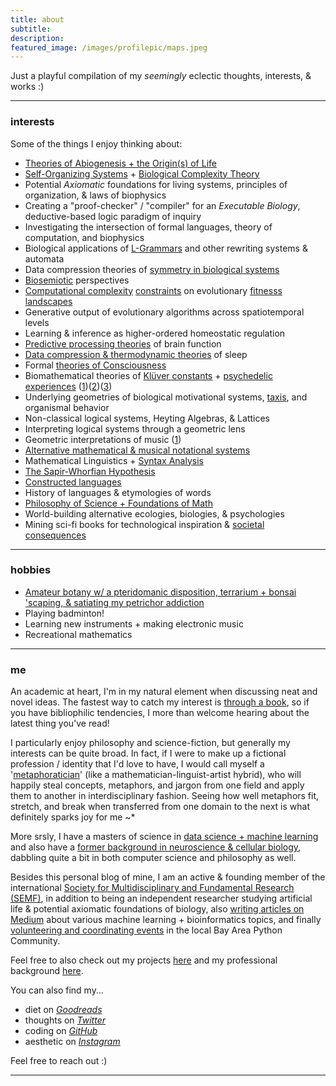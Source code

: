```yaml
---
title: about
subtitle: 
description: 
featured_image: /images/profilepic/maps.jpeg
---
```


Just a playful compilation of my *seemingly* eclectic thoughts, interests, & works :)  

---

### interests

Some of the things I enjoy thinking about:

* [Theories of Abiogenesis + the Origin(s) of Life](https://mundyreimer.github.io/blog/thermodynamics-agency-livingsystems) 
* [Self-Organizing Systems](https://mundyreimer.github.io/blog/free-energy-principle) + [Biological Complexity Theory](https://mundyreimer.github.io/blog/organisms-as-information)
* Potential *Axiomatic* foundations for living systems, principles of organization, & laws of biophysics
* Creating a "proof-checker" / "compiler" for an *Executable Biology*, deductive-based logic paradigm of inquiry
* Investigating the intersection of formal languages, theory of computation, and biophysics
* Biological applications of [L-Grammars](https://mundyreimer.github.io/blog/lindenmayer-grammars-0) and other rewriting systems & automata
* Data compression theories of [symmetry in biological systems](https://mundyreimer.github.io/blog/hyperbolic-geometry-mental-space)
* [Biosemiotic](https://mundyreimer.github.io/blog/organisms-as-information) perspectives
* [Computational complexity](https://www.genetics.org/content/212/1/245) [constraints](https://egtheory.wordpress.com/2019/06/01/algorithmic-biology/) on evolutionary [fitnesss landscapes](https://twitter.com/kaznatcheev/status/1102973539634892800)
* Generative output of evolutionary algorithms across spatiotemporal levels
* Learning & inference as higher-ordered homeostatic regulation
* [Predictive processing theories](https://mundyreimer.github.io/blog/free-energy-principle) of brain function
* [Data compression & thermodynamic theories](https://mundyreimer.github.io/blog/thermodynamics-agency-livingsystems) of sleep 
* Formal [theories of Consciousness](https://mundyreimer.github.io/blog/thermodynamics-agency-livingsystems)
* Biomathematical theories of [Klüver constants](https://en.wikipedia.org/wiki/Form_constant) + [psychedelic experiences](https://qualiacomputing.com/2020/07/23/self-locatingly-uncertain-psilocybin-trip-report-by-an-anonymous-reader/) ([1](https://www.math.uh.edu/~dynamics/reprints/papers/nc.pdf))([2](https://www.quantamagazine.org/a-math-theory-for-why-people-hallucinate-20180730/))([3](https://qualiacomputing.com/2016/12/12/the-hyperbolic-geometry-of-dmt-experiences/))
* Underlying geometries of biological motivational systems, [taxis](https://en.wikipedia.org/wiki/Taxis), and organismal behavior
* Non-classical logical systems, Heyting Algebras, & Lattices
* Interpreting logical systems through a geometric lens
* Geometric interpretations of music ([1](https://mundyreimer.github.io/projects))
* [Alternative mathematical & musical notational systems](https://mundyreimer.github.io/blog/representation-notation-thought)
* Mathematical Linguistics + [Syntax Analysis](https://mundyreimer.github.io/projects)
* [The Sapir-Whorfian Hypothesis](https://mundyreimer.github.io/blog/representation-notation-thought)
* [Constructed languages](https://mundyreimer.github.io/blog/representation-notation-thought)
* History of languages & etymologies of words
* [Philosophy of Science + Foundations of Math](https://mundyreimer.github.io/blog/hyper-neat-argument)
* World-building alternative ecologies, biologies, & psychologies
* Mining sci-fi books for technological inspiration & [societal consequences](https://mundyreimer.github.io/blog/theory-of-constraints-dune) 

---

### hobbies

* [Amateur botany w/ a pteridomanic disposition, terrarium + bonsai 'scaping, & satiating my petrichor addiction](https://www.instagram.com/harmonices.mvndi)
* Playing badminton!
* Learning new instruments + making electronic music
* Recreational mathematics

---

### me

An academic at heart, I'm in my natural element when discussing neat and novel ideas.  The fastest way to catch my interest is [through a book](https://www.goodreads.com/user/show/82897656-mundy-reimer), so if you have bibliophilic tendencies, I more than welcome hearing about the latest thing you've read!

I particularly enjoy philosophy and science-fiction, but generally my interests can be quite broad.  In fact, if I were to make up a fictional profession / identity that I'd love to have, I would call myself a '[metaphoratician](https://twitter.com/HarmonicesMvndi)' (like a mathematician-linguist-artist hybrid), who will happily steal concepts, metaphors, and jargon from one field and apply them to another in interdisciplinary fashion. Seeing how well metaphors fit, stretch, and break when transferred from one domain to the next is what definitely sparks joy for me ~*

More srsly, I have a masters of science in [data science + machine learning](https://mundyreimer.github.io/projects) and also have a [former background in neuroscience & cellular biology](https://www.researchgate.net/publication/325676679_Computational_Model_of_Induced_Alteration_of_Synaptic_Activity_in_Medial_Pre-Frontal_Cortex_Mechanistic_Implications_for_Schizophrenia_Psychosis), dabbling quite a bit in both computer science and philosophy as well.  

Besides this personal blog of mine, I am an active & founding member of the international [Society for Multidisciplinary and Fundamental Research (SEMF)](https://semf.org.es/about/associates.html), in addition to being an independent researcher studying artificial life & potential axiomatic foundations of biology, also [writing articles on Medium](https://medium.com/@mundyreimer) about various machine learning + bioinformatics topics, and finally [volunteering and coordinating events](https://pybay.com/team/) in the local Bay Area Python Community.

Feel free to also check out my projects [here](https://mundyreimer.github.io/projects) and my professional background [here](https://www.linkedin.com/in/mundyreimer). 

You can also find my...
* diet on *[Goodreads](https://www.goodreads.com/user/show/82897656-mundy-reimer)*
* thoughts on *[Twitter](https://twitter.com/HarmonicesMvndi)*
* coding on *[GitHub](https://github.com/mundyreimer)*
* aesthetic on *[Instagram](https://www.instagram.com/harmonices.mvndi)*

Feel free to reach out :)

---



